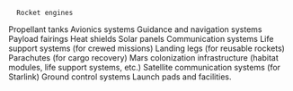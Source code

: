       Rocket engines
Propellant tanks
Avionics systems
Guidance and navigation systems
Payload fairings
Heat shields
Solar panels
Communication systems
Life support systems (for crewed missions)
Landing legs (for reusable rockets)
Parachutes (for cargo recovery)
Mars colonization infrastructure (habitat modules, life support systems, etc.)
Satellite communication systems (for Starlink)
Ground control systems
Launch pads and facilities.

